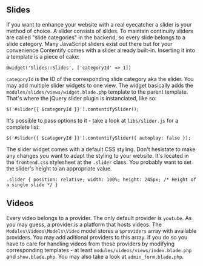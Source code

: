 ## Slides

If you want to enhance your website with a real eyecatcher a slider is your method of choice. A slider consists of slides. To maintain continuity sliders are called "slide categories" in the backend, so every slide belongs to a slide category. Many JavaScript sliders exist out there but for your convenience Contentify comes with a slider already built-in. Inserting it into a template is a piece of cake:

    @widget('Slides::Slides', ['categoryId' => 1])

`categoryId` is the ID of the corresponding slide category aka the slider. You may add multiple slider widgets to one view. The widget basically adds the `modules/slides/views/widget.blade.php` template to the parent template. That's where the jQuery slider plugin is instanciated, like so:

	$('#slider{{ $categoryId }}').contentifySlider();

It's possible to pass options to it - take a look at `libs/slider.js` for a complete list:

	$('#slider{{ $categoryId }}').contentifySlider({ autoplay: false });

The slider widget comes with a default CSS styling. Don't hesistate to make any changes you want to adapt the styling to your website. It's located in the `frontend.css` stylesheet at the `.slider` class. You probably want to set the slider's height to an appropriate value.

    .slider { position: relative; width: 100%; height: 245px; /* Height of a single slide */ }

## Videos

Every video belongs to a provider. The only default provider is `youtube`. As you may guess, a provider is a platform that hosts videos. The `Modules\Videos\Models\Video` model stores a `$providers` array with available providers. You may add aditional providers to this array. If you do so you have to care for handling videos from these providers by modifying corresponding templates - at least `modules/videos/views/index.blade.php` and `show.blade.php`. You may also take a look at `admin_form.blade.php`.